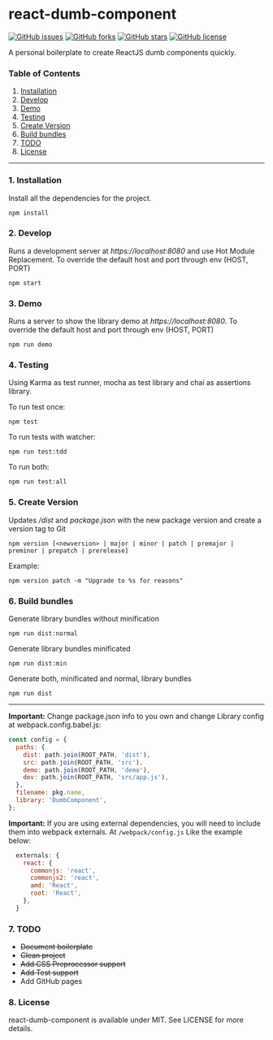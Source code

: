 # react-dumb-component

[![GitHub issues](https://img.shields.io/github/issues/asdelday/react-dumb-component.svg)](https://github.com/asdelday/react-dumb-component/issues)
[![GitHub forks](https://img.shields.io/github/forks/asdelday/react-dumb-component.svg)](https://github.com/asdelday/react-dumb-component/network)
[![GitHub stars](https://img.shields.io/github/stars/asdelday/react-dumb-component.svg)](https://github.com/asdelday/react-dumb-component/stargazers)
[![GitHub license](https://img.shields.io/badge/license-MIT-blue.svg)](https://raw.githubusercontent.com/asdelday/react-dumb-component/master/LICENSE)

A personal boilerplate to create ReactJS dumb components quickly.

### Table of Contents
1. [Installation](#installation)
2. [Develop](#develop)
3. [Demo](#demo)
4. [Testing](#test)
5. [Create Version](#version)
6. [Build bundles](#bundles)
7. [TODO](#todo)
8. [License](#license)

---

<div id="installation"></div>

### 1. Installation
Install all the dependencies for the project.

```
npm install
```

<div id="develop"></div>

### 2. Develop
Runs a development server at *https://localhost:8080* and use Hot Module Replacement.
To override the default host and port through env (HOST, PORT)

```
npm start
```

<div id="demo"></div>

### 3. Demo
Runs a server to show the library demo at *https://localhost:8080*.
To override the default host and port through env (HOST, PORT)

```
npm run demo
```

<div id="test"></div>

### 4. Testing
Using Karma as test runner, mocha as test library and chai as assertions library.

To run test once:
```
npm test
```

To run tests with watcher:
```
npm run test:tdd
```

To run both:
```
npm run test:all
```

<div id="version"></div>

### 5. Create Version
Updates */dist* and *package.json* with the new package version and create a version tag to Git
```
npm version [<newversion> | major | minor | patch | premajor | preminor | prepatch | prerelease]
```

Example:
```
npm version patch -m "Upgrade to %s for reasons"
```

<div id="bundles"></div>

### 6. Build bundles
Generate library bundles without minification
```
npm run dist:normal
```
Generate library bundles minificated
```
npm run dist:min
```

Generate both, minificated and normal, library bundles
```
npm run dist
```

---

**Important:** Change package.json info to you own and 
change Library config at webpack.config.babel.js:

```javascript
const config = {
  paths: {
    dist: path.join(ROOT_PATH, 'dist'),
    src: path.join(ROOT_PATH, 'src'),
    demo: path.join(ROOT_PATH, 'demo'),
    dev: path.join(ROOT_PATH, 'src/app.js'),
  },
  filename: pkg.name,
  library: 'DumbComponent',
};
```

**Important:** If you are using external dependencies, you will need to include them into webpack
externals. At `/webpack/config.js` Like the example below:

```javascript
  externals: {
    react: {
      commonjs: 'react',
      commonjs2: 'react',
      amd: 'React',
      root: 'React',
    },
  }
```

<div id="todo"></div>

### 7. TODO
* ~~Document boilerplate~~
* ~~Clean project~~
* ~~Add CSS Preprocessor support~~
* ~~Add Test support~~
* Add GitHub pages


<div id="license"></div>

### 8. License
react-dumb-component is available under MIT. See LICENSE for more details.
